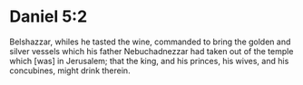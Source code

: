# Daniel 5:2

Belshazzar, whiles he tasted the wine, commanded to bring the golden and silver vessels which his father Nebuchadnezzar had taken out of the temple which [was] in Jerusalem; that the king, and his princes, his wives, and his concubines, might drink therein.